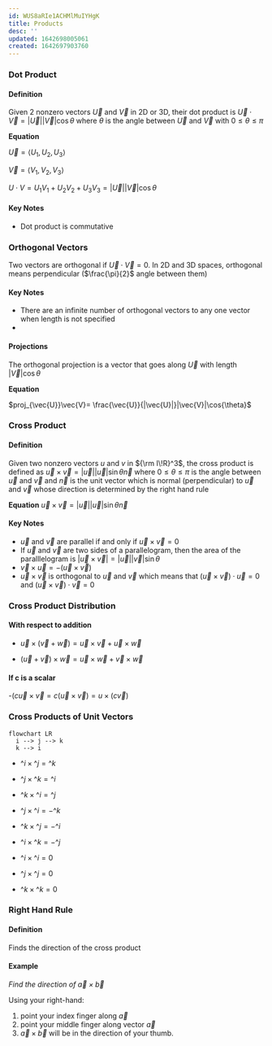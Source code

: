 ```yaml
---
id: WUS8aRIe1ACHMlMuIYHgK
title: Products
desc: ''
updated: 1642698005061
created: 1642697903760
---
```

### Dot Product

#### Definition
Given 2 nonzero vectors $\vec{U}$ and $\vec{V}$ in 2D or 3D, their dot product is $\vec{U}\cdot\vec{V}= |\vec{U}||\vec{V}|\cos{\theta}$ where $\theta$ is the angle between $\vec{U}$ and $\vec{V}$ with $0\leq\theta\leq\pi$

**Equation**

$\vec{U}=\langle U_1,U_2,U_3\rangle$

$\vec{V}=\langle V_1,V_2,V_3\rangle$

$U \cdot V = U_1V_1+U_2V_2+U_3V_3=|\vec{U}||\vec{V}|\cos{\theta}$

#### Key Notes

- Dot product is commutative

### Orthogonal Vectors
Two vectors are orthogonal if $\vec{U}\cdot\vec{V}=0$. In 2D and 3D spaces, orthogonal means perpendicular ($\frac{\pi}{2}$ angle between them)
#### Key Notes
- There are an infinite number of orthogonal vectors to any one vector when length is not specified
- 
#### Projections
The orthogonal projection is a vector that goes along $\vec{U}$ with length $|\vec{V}|\cos{\theta}$

**Equation**

$proj_{\vec{U}}\vec{V}= \frac{\vec{U}}{|\vec{U}|}|\vec{V}|\cos{\theta}$

### Cross Product
#### Definition
Given two nonzero vectors $u$ and $v$ in ${\rm I\!R}^3$, the cross product is defined as $\vec{u} \times \vec{v} = |\vec{u}||\vec{u}|\sin{\theta}\vec{n}$ where $0\leq\theta\leq\pi$ is the angle between $\vec{u}$ and $\vec{v}$ and $\vec{n}$ is the unit vector which is normal (perpendicular) to $\vec{u}$ and $\vec{v}$ whose direction is determined by the right hand rule

**Equation**
$\vec{u} \times \vec{v} = |\vec{u}||\vec{u}|\sin{\theta}\vec{n}$

#### Key Notes
- $\vec{u}$ and $\vec{v}$ are parallel if and only if $\vec{u}\times\vec{v}=0$
- If $\vec{u}$ and $\vec{v}$ are two sides of a parallelogram, then the area of the paralllelogram is $|\vec{u}\times\vec{v}| = |\vec{u}||\vec{v}|\sin{\theta}$
- $\vec{v}\times\vec{u}=-(\vec{u}\times\vec{v})$
- $\vec{u}\times\vec{v}$ is orthogonal to $\vec{u}$ and $\vec{v}$ which means that $(\vec{u}\times\vec{v})\cdot\vec{u} = 0$ and $(\vec{u}\times\vec{v})\cdot\vec{v} = 0$

### Cross Product Distribution

#### With respect to addition
- $\vec{u}\times(\vec{v}+\vec{w}) = \vec{u}\times\vec{v} + \vec{u}\times\vec{w}$

- $(\vec{u}+\vec{v})\times\vec{w} = \vec{u}\times\vec{w} + \vec{v}\times\vec{w}$

#### If c is a scalar
-$(c\vec{u}\times\vec{v}=c(\vec{u}\times\vec{v})=u\times(c\vec{v})$

### Cross Products of Unit Vectors

```mermaid
flowchart LR
  i --> j --> k
  k --> i
```
- $\^{i}\times\^{j}=\^{k}$
- $\^{j}\times\^{k}=\^{i}$
- $\^{k}\times\^{i}=\^{j}$


- $\^{j}\times\^{i}=-\^{k}$
- $\^{k}\times\^{j}=-\^{i}$
- $\^{i}\times\^{k}=-\^{j}$


- $\^{i}\times\^{i}=0$
- $\^{j}\times\^{j}=0$
- $\^{k}\times\^{k}=0$

### Right Hand Rule

#### Definition
Finds the direction of the cross product

#### Example
*Find the direction of $\vec{a} \times \vec{b}$*

Using your right-hand:

1. point your index finger along $\vec{a}$
2. point your middle finger along vector $\vec{a}$
3. $\vec{a} \times \vec{b}$ will be in the direction of your thumb.

